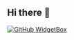 ## Hi there 👋
[![GitHub WidgetBox](https://github-widgetbox.vercel.app/api/skills?languages=java,csharp,bash,mysql)](https://github.com/Jurredr/github-widgetbox)


<!--
**ancr1al/ancr1al** is a ✨ _special_ ✨ repository because its `README.md` (this file) appears on your GitHub profile.

Here are some ideas to get you started:

- 🔭 I’m currently working on ...
- 🌱 I’m currently learning ...
- 👯 I’m looking to collaborate on ...
- 🤔 I’m looking for help with ...
- 💬 Ask me about ...
- 📫 How to reach me: ...
- 😄 Pronouns: ...
- ⚡ Fun fact: ...
-->
